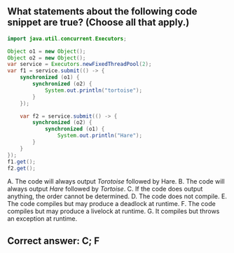 ## What statements about the following code snippet are true? (Choose all that apply.)

```java
import java.util.concurrent.Executors;

Object o1 = new Object();
Object o2 = new Object();
var service = Executors.newFixedThreadPool(2);
var f1 = service.submit(() -> {
    synchronized (o1) {
        synchronized (o2) {
            System.out.println("tortoise");
        }
    });

    var f2 = service.submit(() -> {
        synchronized (o2) {
            synchronized (o1) {
                System.out.println("Hare");
        }
    }
});
f1.get();
f2.get();
```

A. The code will always output *Torotoise* followed by Hare.
B. The code will always output *Hare* followed by *Tortoise*.
C. If the code does output anything, the order cannot be determined.
D. The code does not compile.
E. The code compiles but may produce a deadlock at runtime.
F. The code compiles but may produce a livelock at runtime.
G. It compiles but throws an exception at runtime.

## Correct answer: C; F